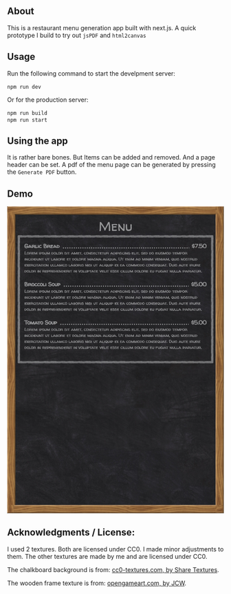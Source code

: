 ## About

This is a restaurant menu generation app built with next.js. 
A quick prototype I build to try out `jsPDF` and `html2canvas`


## Usage

Run the following command to start the develpment server:

```
npm run dev
```

Or for the production server:

```
npm run build
npm run start
```

## Using the app

It is rather bare bones. But Items can be added and removed. And a page header can be set.
A pdf of the menu page can be generated by pressing the `Generate PDF` button.

## Demo

![Demo menu image](/assets/Demo.jpg "Demo Menu")

## Acknowledgments / License:
I used 2 textures. Both are licensed under CC0. I made minor adjustments to them. The other textures are made by me and are licensed under CC0.

The chalkboard background is from: <a href="https://cc0-textures.com/t/st-blackboard/">cc0-textures.com, by Share Textures</a>.

The wooden frame texture is from: <a href="https://cc0-textures.com/t/st-blackboard/">opengameart.com, by JCW</a>.
